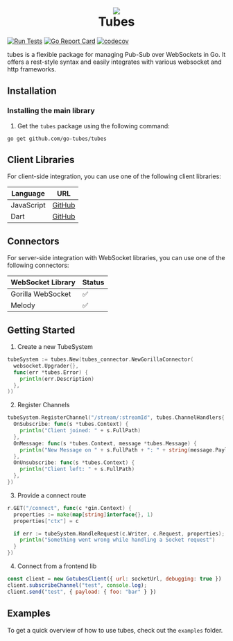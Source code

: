 <h1 align="center">
  <img src="https://raw.githubusercontent.com/mono424/tubes/images/logo.png"><br>
  Tubes
</h1>


[![Run Tests](https://github.com/go-tubes/tubes/actions/workflows/run-tests.yml/badge.svg?branch=main)](https://github.com/go-tubes/tubes/actions/workflows/run-tests.yml)
[![Go Report Card](https://goreportcard.com/badge/github.com/go-tubes/tubes)](https://goreportcard.com/report/github.com/go-tubes/tubes)
[![codecov](https://codecov.io/gh/go-tubes/tubes/branch/main/graph/badge.svg?token=9VA6CYDXAZ)](https://codecov.io/gh/go-tubes/tubes)

tubes is a flexible package for managing Pub-Sub over WebSockets in Go. It offers a rest-style syntax and easily integrates with various websocket and http frameworks.

## Installation

### Installing the main library

1. Get the `tubes` package using the following command:

```shell
go get github.com/go-tubes/tubes
```

## Client Libraries

For client-side integration, you can use one of the following client libraries:

| Language | URL                                              |
| -------- |--------------------------------------------------|
| JavaScript | [GitHub](https://github.com/go-tubes/tubes-js)   |
| Dart | [GitHub](https://github.com/go-tubes/tubes-dart) |

## Connectors

For server-side integration with WebSocket libraries, you can use one of the following connectors:

| WebSocket Library | Status |
| ----------------- |--------|
| Gorilla WebSocket | ✅      |
| Melody | ✅      |

## Getting Started

1. Create a new TubeSystem

```go
tubeSystem := tubes.New(tubes_connector.NewGorillaConnector(
  websocket.Upgrader{},
  func(err *tubes.Error) {
    println(err.Description)
  },
))
```

2. Register Channels

```go
tubeSystem.RegisterChannel("/stream/:streamId", tubes.ChannelHandlers{
  OnSubscribe: func(s *tubes.Context) {
    println("Client joined: " + s.FullPath)
  },
  OnMessage: func(s *tubes.Context, message *tubes.Message) {
    println("New Message on " + s.FullPath + ": " + string(message.Payload))
  },
  OnUnsubscribe: func(s *tubes.Context) {
    println("Client left: " + s.FullPath)
  },
})
```

3. Provide a connect route

```go
r.GET("/connect", func(c *gin.Context) {
  properties := make(map[string]interface{}, 1)
  properties["ctx"] = c

  if err := tubeSystem.HandleRequest(c.Writer, c.Request, properties); err != nil {
    println("Something went wrong while handling a Socket request")
  }
})
```

4. Connect from a frontend lib
```javascript
const client = new GotubesClient({ url: socketUrl, debugging: true })
client.subscribeChannel("test", console.log);
client.send("test", { payload: { foo: "bar" } })
```

## Examples

To get a quick overview of how to use tubes, check out the `examples` folder.
